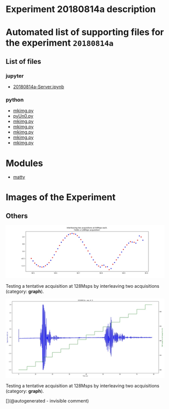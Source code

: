 # Experiment 20180814a description





# Automated list of supporting files for the __experiment `20180814a`__

## List of files

### jupyter

* [20180814a-Server.ipynb](/matty/20180814a/20180814a-Server.ipynb)


### python

* [mkimg.py](/matty/20180814a/mkimg.py)
* [pyUn0.py](/matty/20180814a/pyUn0.py)
* [mkimg.py](/include/images/kretzaw145ba/20180811a/mkimg.py)
* [mkimg.py](/include/images/hp2121/20181011a/mkimg.py)
* [mkimg.py](/include/images/kretzaw145ba/mkimg.py)
* [mkimg.py](/include/images/hp2121/20181013a/mkimg.py)
* [mkimg.py](/include/images/724A/mkimg.py)





# Modules

* [matty](/matty/)




# Images of the Experiment

## Others

![](/matty/20180814a/128Msps_20180813a-9-fft.jpg)

Testing a tentative acquisition at 128Msps by interleaving two acquisitions (category: __graph__).

![](/matty/20180814a/images/20180813a-9.jpg)

Testing a tentative acquisition at 128Msps by interleaving two acquisitions (category: __graph__).










[](@autogenerated - invisible comment)